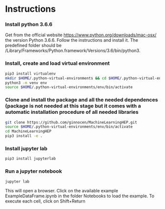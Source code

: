 # Instructions

### Install python 3.6.6 
Get from the official website https://www.python.org/downloads/mac-osx/ the version Python 3.6.6.
Follow the instructions and install it. The predefined folder should be 
/Library/Frameworks/Python.framework/Versions/3.6/bin/python3.

### Install, create and load virtual environment 

```bash
pip3 install virtualenv
mkdir $HOME/.python-virtual-environments && cd $HOME/.python-virtual-environments
python3 -m venv env
source $HOME/.python-virtual-environments/env/bin/activate
```

### Clone and install the package and all the needed dependences (package is not needed at this stage but it comes with a automatic installation procedure of all needed libraries
```bash
git clone https://github.com/ginnocen/MachineLearningHEP.git
source $HOME/.python-virtual-environments/env/bin/activate
cd MachineLearningHEP
pip3 install -e . 
```
### Install jupyter lab
```bash
pip3 install jupyterlab
```

### Run a jupyter notebook
```bash
jupyter lab
```
This will open a browser. Click on the available example ExampleDataFrame.ipynb in the folder Notebooks to load the example. 
To execute each cell, click on Shift+Return




